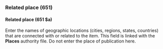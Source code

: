 ### Related place (651)

#### Related place (651 $a)

Enter the names of geographic locations (cities, regions, states, countries) that are connected with or related to the item. This field is linked with the **Places** authority file. Do not enter the place of publication here.

